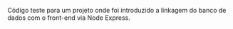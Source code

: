 Código teste para um projeto onde foi introduzido a linkagem do banco de dados com o front-end via Node Express.


